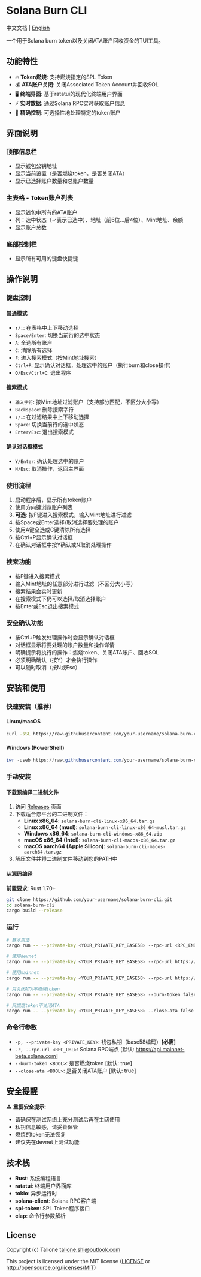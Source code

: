 # Solana Burn CLI

中文文档 | [English](README.md)

一个用于Solana burn token以及关闭ATA账户回收资金的TUI工具。

## 功能特性

- 🔥 **Token燃烧**: 支持燃烧指定的SPL Token
- 💰 **ATA账户关闭**: 关闭Associated Token Account并回收SOL
- 🖥️ **终端界面**: 基于ratatui的现代化终端用户界面
- ⚡ **实时数据**: 通过Solana RPC实时获取账户信息
- 🎯 **精确控制**: 可选择性地处理特定的token账户

## 界面说明

### 顶部信息栏
- 显示钱包公钥地址
- 显示当前设置（是否燃烧token，是否关闭ATA）
- 显示已选择账户数量和总账户数量

### 主表格 - Token账户列表
- 显示钱包中所有的ATA账户
- 列：选中状态（✓表示已选中）、地址（前6位...后4位）、Mint地址、余额
- 显示账户总数

### 底部控制栏
- 显示所有可用的键盘快捷键

## 操作说明

### 键盘控制

#### 普通模式
- `↑/↓`: 在表格中上下移动选择
- `Space/Enter`: 切换当前行的选中状态
- `A`: 全选所有账户
- `C`: 清除所有选择
- `F`: 进入搜索模式（按Mint地址搜索）
- `Ctrl+P`: 显示确认对话框，处理选中的账户（执行burn和close操作）
- `Q/Esc/Ctrl+C`: 退出程序

#### 搜索模式
- `输入字符`: 按Mint地址过滤账户（支持部分匹配，不区分大小写）
- `Backspace`: 删除搜索字符
- `↑/↓`: 在过滤结果中上下移动选择
- `Space`: 切换当前行的选中状态
- `Enter/Esc`: 退出搜索模式

#### 确认对话框模式
- `Y/Enter`: 确认处理选中的账户
- `N/Esc`: 取消操作，返回主界面

### 使用流程
1. 启动程序后，显示所有token账户
2. 使用方向键浏览账户列表
3. **可选**: 按F键进入搜索模式，输入Mint地址进行过滤
4. 按Space或Enter选择/取消选择要处理的账户
5. 使用A键全选或C键清除所有选择
6. 按Ctrl+P显示确认对话框
7. 在确认对话框中按Y确认或N取消处理操作

### 搜索功能
- 按F键进入搜索模式
- 输入Mint地址的任意部分进行过滤（不区分大小写）
- 搜索结果会实时更新
- 在搜索模式下仍可以选择/取消选择账户
- 按Enter或Esc退出搜索模式

### 安全确认功能
- 按Ctrl+P触发处理操作时会显示确认对话框
- 对话框显示将要处理的账户数量和操作详情
- 明确提示将执行的操作：燃烧token、关闭ATA账户、回收SOL
- 必须明确确认（按Y）才会执行操作
- 可以随时取消（按N或Esc）

## 安装和使用

### 快速安装（推荐）

#### Linux/macOS
```bash
curl -sSL https://raw.githubusercontent.com/your-username/solana-burn-cli/main/install.sh | bash
```

#### Windows (PowerShell)
```powershell
iwr -useb https://raw.githubusercontent.com/your-username/solana-burn-cli/main/install.ps1 | iex
```

### 手动安装

#### 下载预编译二进制文件
1. 访问 [Releases](https://github.com/your-username/solana-burn-cli/releases) 页面
2. 下载适合您平台的二进制文件：
   - **Linux x86_64**: `solana-burn-cli-linux-x86_64.tar.gz`
   - **Linux x86_64 (musl)**: `solana-burn-cli-linux-x86_64-musl.tar.gz`
   - **Windows x86_64**: `solana-burn-cli-windows-x86_64.zip`
   - **macOS x86_64 (Intel)**: `solana-burn-cli-macos-x86_64.tar.gz`
   - **macOS aarch64 (Apple Silicon)**: `solana-burn-cli-macos-aarch64.tar.gz`
3. 解压文件并将二进制文件移动到您的PATH中

#### 从源码编译
**前置要求**: Rust 1.70+

```bash
git clone https://github.com/your-username/solana-burn-cli.git
cd solana-burn-cli
cargo build --release
```

### 运行
```bash
# 基本用法
cargo run -- --private-key <YOUR_PRIVATE_KEY_BASE58> --rpc-url <RPC_ENDPOINT>

# 使用devnet
cargo run -- --private-key <YOUR_PRIVATE_KEY_BASE58> --rpc-url https://api.devnet.solana.com

# 使用mainnet
cargo run -- --private-key <YOUR_PRIVATE_KEY_BASE58> --rpc-url https://api.mainnet-beta.solana.com

# 只关闭ATA不燃烧token
cargo run -- --private-key <YOUR_PRIVATE_KEY_BASE58> --burn-token false

# 只燃烧token不关闭ATA
cargo run -- --private-key <YOUR_PRIVATE_KEY_BASE58> --close-ata false
```

### 命令行参数
- `-p, --private-key <PRIVATE_KEY>`: 钱包私钥（base58编码）**[必需]**
- `-r, --rpc-url <RPC_URL>`: Solana RPC端点 [默认: https://api.mainnet-beta.solana.com]
- `--burn-token <BOOL>`: 是否燃烧token [默认: true]
- `--close-ata <BOOL>`: 是否关闭ATA账户 [默认: true]

## 安全提醒

⚠️ **重要安全提示**:
- 请确保在测试网络上充分测试后再在主网使用
- 私钥信息敏感，请妥善保管
- 燃烧的token无法恢复
- 建议先在devnet上测试功能

## 技术栈

- **Rust**: 系统编程语言
- **ratatui**: 终端用户界面库
- **tokio**: 异步运行时
- **solana-client**: Solana RPC客户端
- **spl-token**: SPL Token程序接口
- **clap**: 命令行参数解析

## License

Copyright (c) Tallone <tallone.shi@outlook.com>

This project is licensed under the MIT license ([LICENSE] or <http://opensource.org/licenses/MIT>)

[LICENSE]: ./LICENSE
